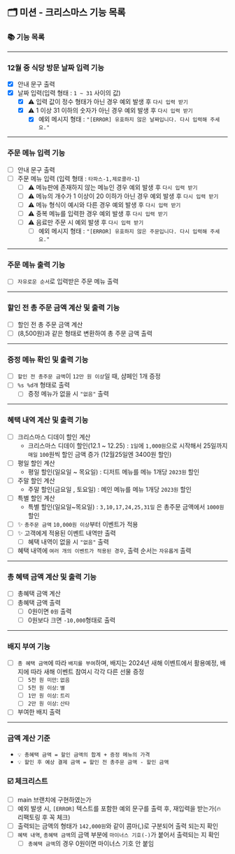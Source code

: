 ## 🗂 미션 - 크리스마스 기능 목록

###  📚 기능 목록

---

### 12월 중 식당 방문 날짜 입력 기능
  + [x] 안내 문구 출력
  + [x] 날짜 입력(입력 형태 : `1 ~ 31` 사이의 값)
    + [x] ⚠️ 입력 값이 정수 형태가 아닌 경우 예외 발생 후 `다시 입력 받기`
    + [x] ⚠️ 1 이상 31 이하의 숫자가 아닌 경우 예외 발생 후 `다시 입력 받기`
      + [x] 예외 메시지 형태 : `"[ERROR] 유효하지 않은 날짜입니다. 다시 입력해 주세요."`

---

### 주문 메뉴 입력 기능
  + [ ] 안내 문구 출력
  + [ ] 주문 메뉴 입력 (입력 형태 : `타파스-1,제로콜라-1`)
    + [ ] ⚠️ 메뉴판에 존재하지 않는 메뉴인 경우 예외 발생 후 `다시 입력 받기`
    + [ ] ⚠️ 메뉴의 개수가 1 이상이 20 이하가 아닌 경우 예외 발생 후 `다시 입력 받기`
    + [ ] ⚠️ 메뉴 형식이 예시와 다른 경우 예외 발생 후 `다시 입력 받기`
    + [ ] ⚠️ 중복 메뉴를 입력한 경우 예외 발생 후 `다시 입력 받기`
    + [ ] ⚠️ 음료만 주문 시 예외 발생 후 `다시 입력 받기`
      + [ ] 예외 메시지 형태 : `"[ERROR] 유효하지 않은 주문입니다. 다시 입력해 주세요."`

---

### 주문 메뉴 출력 기능
  + [ ] `자유로운 순서`로 입력받은 주문 메뉴 출력

---

### 할인 전 총 주문 금액 계산 및 출력 기능
  + [ ] 할인 전 총 주문 금액 계산
  + [ ] (8,500원)과 같은 형태로 변환하여 총 주문 금액 출력

---

### 증정 메뉴 확인 및 출력 기능
  + [ ] `할인 전 총주문 금액`이 `12만 원 이상`일 때, 샴페인 1개 증정
  + [ ] `%s %d개` 형태로 출력
    + [ ] 증정 메뉴가 없을 시 `"없음"` 출력

---

### 혜택 내역 계산 및 출력 기능
  + [ ] 크리스마스 디데이 할인 계산
    + 크리스마스 디데이 할인(12.1 ~ 12.25) : `1일`에 `1,000원`으로 시작해서 25일까지 `매일` `100`원씩 할인 금액 증가 (12월25일엔 3400원 할인)
  + [ ] 평일 할인 계산
    + 평일 할인(일요일 ~ 목요일) : 디저트 메뉴를 메뉴 1개당 `2023원` 할인
  + [ ] 주말 할인 계산
    + 주말 할인(금요일 , 토요일) : 메인 메뉴를 메뉴 1개당 `2023원` 할인
  + [ ] 특별 할인 계산
    + 특별 할인(일요일~목요일) : `3,10,17,24,25,31일` 은 총주문 금액에서 `1000원` 할인
  + [ ] ✨ `총주문 금액` `10,000원 이상`부터 이벤트가 적용
  + [ ] ✨ 고객에게 적용된 이벤트 내역만 출력
    + [ ] 혜택 내역이 없을 시 `"없음"` 출력
  + [ ] 혜택 내역에 `여러 개의 이벤트가 적용된 경우`, 출력 순서는 `자유롭게` 출력

---

### 총 혜택 금액 계산 및 출력 기능
  + [ ] 총혜택 금액 계산
  + [ ] 총혜택 금액 출력
    + [ ] 0원이면 `0원` 출력
    + [ ] 0원보다 크면 `-10,000`형태로 출력

---

### 배지 부여 기능
  + [ ] `총 혜택 금액`에 따라 `배지를 부여`하며, 배지는 2024년 새해 이벤트에서 활용예정, 배지에 따라 새해 이벤트 참여시 각각 다른 선물 증정
    * [ ] `5천 원 미만`: `없음`
    * [ ] `5천 원 이상`: `별`
    * [ ] `1만 원 이상`: `트리`
    * [ ] `2만 원 이상`: `산타`
  + [ ] 부여한 배지 출력

---

### 금액 계산 기준
- `💡 총혜택 금액 = 할인 금액의 합계 + 증정 메뉴의 가격`
- `💡 할인 후 예상 결제 금액 = 할인 전 총주문 금액 - 할인 금액`


###  ☑️ 체크리스트

- [ ] main 브랜치에 구현하였는가
- [ ] 예외 발생 시, `[ERROR]` 텍스트를 포함한 예외 문구를 출력 후, 재입력을 받는가(🔥 리팩토링 후 꼭 체크)
- [ ] 출력되는 금액의 형태가 `142,000원`와 같이 콤마(,)로 구분되어 출력 되는지 확인
- [ ] `혜택 내역`, `총혜택 금액`의 금액 부분에 `마이너스 기호(-)`가 붙어서 출력되는 지 확인
  - [ ] `총혜택 금액`의 경우 0원이면 마이너스 기호 안 붙임
